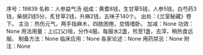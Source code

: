 序号：19839
名称：人参益气汤
组成：黄耆8钱，生甘草5钱，人参5钱，白芍药3钱，柴胡2钱5分，炙甘草2钱，升麻2钱，五味子140个。
出处：《兰室秘藏》卷下。
主治：热伤元气，两手指麻木，四肢困倦，怠情嗜卧。
加减：None
功效：None
用法用量：上(口父)咀，分作4服。每服水2盏，煎至1盏，去滓，稍热食远服。
制备方法：None
临床应用：None
各家论述：None
用药禁忌：None
附注：None
